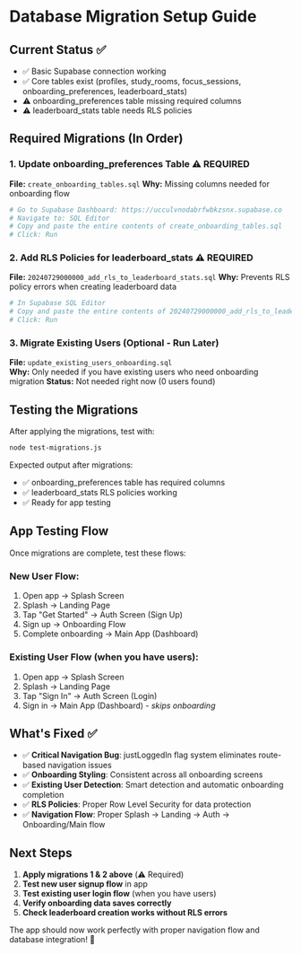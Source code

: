 # Database Migration Setup Guide

## Current Status ✅
- ✅ Basic Supabase connection working
- ✅ Core tables exist (profiles, study_rooms, focus_sessions, onboarding_preferences, leaderboard_stats)
- ⚠️ onboarding_preferences table missing required columns
- ⚠️ leaderboard_stats table needs RLS policies

## Required Migrations (In Order)

### 1. Update onboarding_preferences Table ⚠️ REQUIRED
**File:** `create_onboarding_tables.sql`
**Why:** Missing columns needed for onboarding flow

```bash
# Go to Supabase Dashboard: https://ucculvnodabrfwbkzsnx.supabase.co
# Navigate to: SQL Editor
# Copy and paste the entire contents of create_onboarding_tables.sql
# Click: Run
```

### 2. Add RLS Policies for leaderboard_stats ⚠️ REQUIRED  
**File:** `20240729000000_add_rls_to_leaderboard_stats.sql`
**Why:** Prevents RLS policy errors when creating leaderboard data

```bash
# In Supabase SQL Editor
# Copy and paste the entire contents of 20240729000000_add_rls_to_leaderboard_stats.sql
# Click: Run
```

### 3. Migrate Existing Users (Optional - Run Later)
**File:** `update_existing_users_onboarding.sql`  
**Why:** Only needed if you have existing users who need onboarding migration
**Status:** Not needed right now (0 users found)

## Testing the Migrations

After applying the migrations, test with:
```bash
node test-migrations.js
```

Expected output after migrations:
- ✅ onboarding_preferences table has required columns
- ✅ leaderboard_stats RLS policies working
- ✅ Ready for app testing

## App Testing Flow

Once migrations are complete, test these flows:

### New User Flow:
1. Open app → Splash Screen
2. Splash → Landing Page  
3. Tap "Get Started" → Auth Screen (Sign Up)
4. Sign up → Onboarding Flow
5. Complete onboarding → Main App (Dashboard)

### Existing User Flow (when you have users):
1. Open app → Splash Screen
2. Splash → Landing Page
3. Tap "Sign In" → Auth Screen (Login)  
4. Sign in → Main App (Dashboard) - *skips onboarding*

## What's Fixed ✅

- ✅ **Critical Navigation Bug**: justLoggedIn flag system eliminates route-based navigation issues
- ✅ **Onboarding Styling**: Consistent across all onboarding screens
- ✅ **Existing User Detection**: Smart detection and automatic onboarding completion
- ✅ **RLS Policies**: Proper Row Level Security for data protection
- ✅ **Navigation Flow**: Proper Splash → Landing → Auth → Onboarding/Main flow

## Next Steps

1. **Apply migrations 1 & 2 above** (⚠️ Required)
2. **Test new user signup flow** in app
3. **Test existing user login flow** (when you have users)
4. **Verify onboarding data saves correctly**
5. **Check leaderboard creation works without RLS errors**

The app should now work perfectly with proper navigation flow and database integration! 🎉
